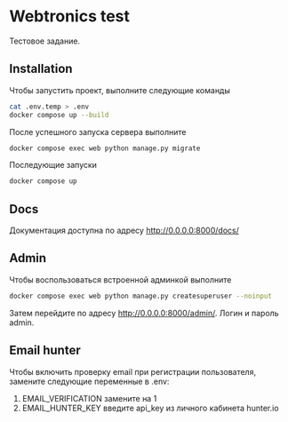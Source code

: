 # Webtronics test

Тестовое задание.

## Installation

Чтобы запустить проект, выполните следующие команды

```bash
cat .env.temp > .env
docker compose up --build
```

После успешного запуска сервера выполните

```bash
docker compose exec web python manage.py migrate
```

Последующие запуски

```bash
docker compose up
```

## Docs

Документация доступна по адресу http://0.0.0.0:8000/docs/

## Admin

Чтобы воспользоваться встроенной админкой выполните

```bash
docker compose exec web python manage.py createsuperuser --noinput
```

Затем перейдите по адресу http://0.0.0.0:8000/admin/. Логин и пароль admin.

## Email hunter

Чтобы включить проверку email при регистрации пользователя, замените следующие
переменные в .env:
1. EMAIL_VERIFICATION замените на 1
2. EMAIL_HUNTER_KEY введите api_key из личного кабинета hunter.io
